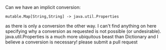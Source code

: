 Can we have an implicit conversion:

    mutable.Map[String,String] -> java.util.Properties

as there is only a conversion the other way. I can't find anything on here specifying why a conversion as requested is not possible (or undesirable). java.util.Properties is a much more ubiquitous beast than Dictionary and I believe a conversion is necessary!
please submit a pull request
